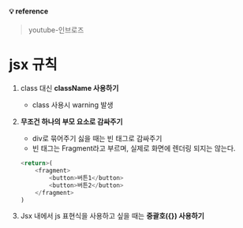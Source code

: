 #### 💡 reference
> youtube-인브로즈

# jsx 규칙
1. class 대신 **className 사용하기**
    - class 사용시 warning 발생
2. **무조건 하나의 부모 요소로 감싸주기**
    - div로 묶어주기 싫을 때는 빈 태그로 감싸주기
    - 빈 태그는 Fragment라고 부르며, 실제로 화면에 렌더링 되지는 않는다.
    ```javascript
    <return>(
        <fragment>
            <button>버튼1</button>
            <button>버튼2</button>
        </fragment>
    )
    ```
  
3. Jsx 내에서 js 표현식을 사용하고 싶을 때는 **중괄호({}) 사용하기**

